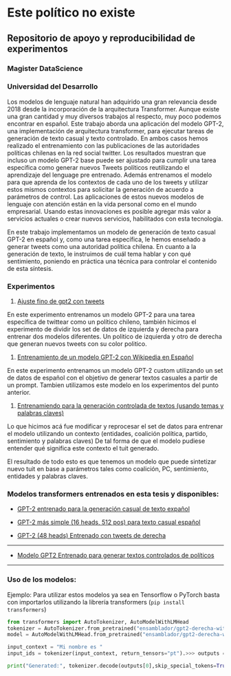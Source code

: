# Este político no existe

## Repositorio de apoyo y reproducibilidad de experimentos 
### Magister DataScience
### Universidad del Desarrollo

Los modelos de lenguaje natural han adquirido una gran relevancia desde 2018 desde la incorporación de la arquitectura Transformer. Aunque existe una gran cantidad y muy diversos trabajos al respecto, muy poco podemos encontrar en español. 
Este trabajo aborda una aplicación del modelo GPT-2, una implementación de arquitectura transformer, para ejecutar tareas de generación de texto casual y texto controlado. En ambos casos hemos realizado el entrenamiento con las publicaciones de las autoridades políticas chilenas en la red social twitter.
Los resultados muestran que incluso un modelo GPT-2 base puede ser ajustado para cumplir una tarea específica como generar nuevos Tweets políticos reutilizando el aprendizaje del lenguage pre entrenado. Además entrenamos el modelo para que aprenda de los contextos de cada uno de los tweets y utilizar estos mismos contextos para solicitar la generación de acuerdo a parámetros de control. 
Las aplicaciones de estos nuevos modelos de lenguaje con atención están en la vida personal como en el mundo empresarial. Usando estas innovaciones es posible agregar más valor a servicios actuales o crear nuevos servicios, habilitados con esta tecnología.


En este trabajo implementamos un modelo de generación de texto casual GPT-2 en español y, como una tarea específica, le hemos enseñado a generar tweets como una autoridad política chilena. En cuanto a la generación de texto, le instruimos de cuál tema hablar y con qué sentimiento, poniendo en práctica una técnica para controlar el contenido de esta síntesis.


### Experimentos

1. [Ajuste fino de gpt2 con tweets](ajuste-fino-gpt2-tweets)

En este experimento entrenamos un modelo GPT-2 para una tarea específica de twittear como un político chileno, también hicimos el experimento de dividir los set de datos de izquierda y derecha para entrenar dos modelos diferentes. Un politico de izquierda y otro de derecha que generan nuevos tweets con su color politico.

1. [Entrenamiento de un modelo GPT-2 con Wikipedia en Español](train-gpt2-es)

En este experimento entrenamos un modelo GPT-2 custom utilizando un set de datos de español con el objetivo de generar textos casuales a partir de un prompt. Tambien utilizamos este modelo en los experimentos del punto anterior.

1. [Entrenamiendo para la generación controlada de textos (usando temas y palabras claves) ](contextual-training)

Lo que hicimos acá fue modificar y reprocesar el set de datos para entrenar el modelo utilizando un contexto (entidades, coalición política, partido, sentimiento y palabras claves) De tal forma de que el modelo pudiese entender qué significa este contexto el tuit generado.

El resultado de todo esto es que tenemos un modelo que puede sintetizar nuevo tuit en base a parámetros tales como coalición, PC, sentimiento, entidades y palabras claves.


### Modelos transformers entrenados en esta tesis y disponibles:

* [GPT-2 entrenado para la generación casual de texto expañol](https://huggingface.co/ensamblador/gpt2-es-48heads)

* [GPT-2 más simple (16 heads, 512 pos) para texto casual español](https://huggingface.co/ensamblador/gpt2_espanol_8hx512pos)

* [GPT-2 (48 heads) Entrenado con tweets de derecha](https://huggingface.co/ensamblador/gpt2-derecha-with-bos-eos-48heads)


___

* [Modelo GPT2 Entrenado para generar textos controlados de políticos](https://huggingface.co/ensamblador/gpt2-twitter-politico)
___

### Uso de los modelos:

Ejemplo: Para utilizar estos modelos ya sea en Tensorflow o PyTorch basta con importarlos utilizando la librería transformers (`pip install transformers`)
```python 
from transformers import AutoTokenizer, AutoModelWithLMHead
tokenizer = AutoTokenizer.from_pretrained("ensamblador/gpt2-derecha-with-bos-eos-8heads")
model = AutoModelWithLMHead.from_pretrained("ensamblador/gpt2-derecha-with-bos-eos-8heads")

input_context = "Mi nombre es "
input_ids = tokenizer(input_context, return_tensors="pt").>>> outputs = model.generate(input_ids=input_ids, max_length=20, do_sample=True)

print("Generated:", tokenizer.decode(outputs[0],skip_special_tokens=True))

```


